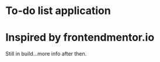 #   To-do list application

#   Inspired by frontendmentor.io

Still in build...more info after then.